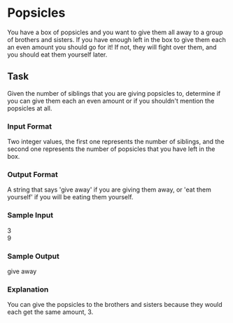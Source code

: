 <h1>Popsicles</h1>
You have a box of popsicles and you want to give them all away to a group of brothers and sisters. If you have enough left in the box to give them each an even amount you should go for it! If not, they will fight over them, and you should eat them yourself later.

<h2>Task</h2>
Given the number of siblings that you are giving popsicles to, determine if you can give them each an even amount or if you shouldn't mention the popsicles at all.
<h3>Input Format</h3>
Two integer values, the first one represents the number of siblings, and the second one represents the number of popsicles that you have left in the box.
<h3>Output Format</h3>
A string that says 'give away' if you are giving them away, or 'eat them yourself' if you will be eating them yourself.
<h3>Sample Input</h3>
3<br> 9
<h3>Sample Output</h3>
give away
<h3>Explanation</h3>
You can give the popsicles to the brothers and sisters because they would each get the same amount, 3.

